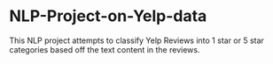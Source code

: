 # NLP-Project-on-Yelp-data
This NLP project attempts to classify Yelp Reviews into 1 star or 5 star categories based off the text content in the reviews.
